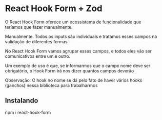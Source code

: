 # React Hook Form + Zod 

  O React Hook Form oferece um ecossistema de funcionalidade que teríamos que fazer manualmente.

  Manualmente. Todos os inputs são individuais e tratamos esses campos na validação de diferentes formas.

  No React Hook Form vamos agrupar esses campos, e todos eles vão ser comunicativos entre um e outro.

  Um exemplo de uso é que, se informarmos que o campo nome deve ser obrigatório, o Hook Form irá nos dizer quantos campos deverão

  Observação: O hook no nome se dá pelo fato de haver vários hooks (ganchos) nessa biblioteca para trabalharmos

## Instalando

  npm i react-hook-form